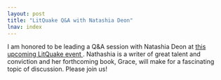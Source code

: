 ```yaml
---
layout: post
title: "LitQuake Q&A with Natashia Deon"
lnav: index
---
```


I am honored to be leading a Q&A session with Natashia Deon at <a href="http://www.litquake.org/events/epicenter-natashia-de%C3%B3n-conversation-kaitlin-solimine"> this upcoming LitQuake event </a>. Nathashia is a writer of great talent and conviction and her forthcoming book, Grace, will make for a fascinating topic of discussion. Please join us!

